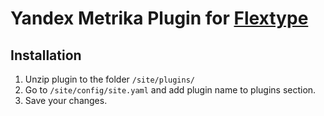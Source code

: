 # Yandex Metrika Plugin for [Flextype](http://flextype.org/)

## Installation
1. Unzip plugin to the folder `/site/plugins/`
2. Go to `/site/config/site.yaml` and add plugin name to plugins section.
3. Save your changes.

